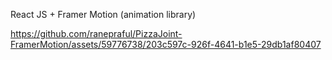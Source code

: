 React JS + Framer Motion (animation library)

https://github.com/ranepraful/PizzaJoint-FramerMotion/assets/59776738/203c597c-926f-4641-b1e5-29db1af80407

